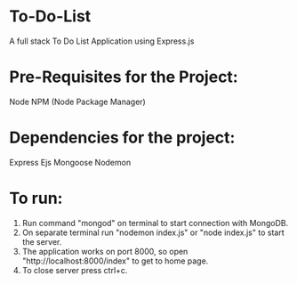 # To-Do-List
A full stack To Do List Application using Express.js

# Pre-Requisites for the Project:
  Node
  NPM (Node Package Manager)

# Dependencies for the project:
  Express
  Ejs
  Mongoose
  Nodemon
  
 # To run:
   1. Run command "mongod" on terminal to start connection with MongoDB.
   2. On separate terminal run "nodemon index.js" or "node index.js" to start the server.
   3. The application works on port 8000, so open "http://localhost:8000/index" to get to home page.
   4. To close server press ctrl+c.
